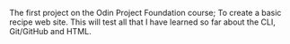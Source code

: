 The first project on the Odin Project Foundation course; To create a basic recipe web site.
This will test all that I have learned so far about the CLI, Git/GitHub and HTML.